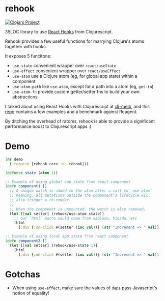 # rehook

[![Clojars Project](https://img.shields.io/clojars/v/wavejumper/rehook.svg)](https://clojars.org/wavejumper/rehook)

35LOC library to use [React Hooks](https://reactjs.org/docs/hooks-intro.html) from Clojurescript.

Rehook provides a few useful functions for marrying Clojure's atoms together with hooks.

It exposes 5 funcitons:

- `use-state` convenient wrapper over `react/useState`
- `use-effect` convenient wrapper over `react/useEffect`
- `use-atom` use a Clojure atom (eg, for global app state) within a component
- `use-atom-path` like `use-atom`, except for a path into a atom (eg, `get-in`)
- `use-atom-fn` provide custom getter/setter fns to build your own abstractions


I talked about using React Hooks with Clojurescript at [clj-melb](https://www.meetup.com/en-AU/clj-melb/), and this [repo](https://github.com/wavejumper/rehook-examples) contains a few examples and a benchmark against Reagent.

By ditching the overhead of ratoms, rehook is able to provide a significant performance boost to Clojurescript apps :)

# Demo

```clojure
(ns demo
  (:require [rehook.core :as rehook]))

(defonce state (atom 1))

;; Example of using global app state from react component
(defn component1 []
  ;; A unique watch is added to the atom after a call to `use-atom` 
  ;; meaning, all mutations outside the component's lifecycle will
  ;; also trigger a re-render.
  ;;
  ;; When the component is unmounted, the watch is also removed. 
  (let [[val setter] (rehook/use-atom state)]
    ;; our `html` macro could come from sablono, hicada, etc
    (html
      [:div {:on-click #(setter (inc val))} (str "Increment => " val)])))

;; Example of using local app state from react component
(defn component2 []
  (let [[val setter] (rehook/use-state 1)]
    (html
      [:div {:on-click #(setter (inc val))} (str "Increment => " val)])))
```

# Gotchas

* When using `use-effect`, make sure the values of `deps` pass Javascript's notion of equality! 
